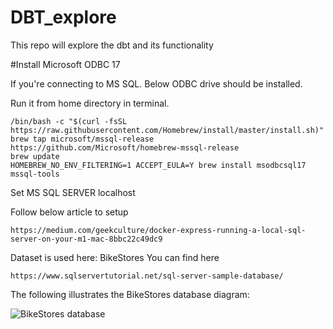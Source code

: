 # DBT_explore
This repo will explore the dbt and its functionality


#Install Microsoft ODBC 17

If you're connecting to MS SQL. Below ODBC drive should be installed.

Run it from home directory in terminal.
```
/bin/bash -c "$(curl -fsSL https://raw.githubusercontent.com/Homebrew/install/master/install.sh)"
brew tap microsoft/mssql-release https://github.com/Microsoft/homebrew-mssql-release
brew update
HOMEBREW_NO_ENV_FILTERING=1 ACCEPT_EULA=Y brew install msodbcsql17 mssql-tools
```

Set MS SQL SERVER localhost

Follow below article to setup
```
https://medium.com/geekculture/docker-express-running-a-local-sql-server-on-your-m1-mac-8bbc22c49dc9
```

Dataset is used here: BikeStores
You can find here
```
https://www.sqlservertutorial.net/sql-server-sample-database/
```

The following illustrates the BikeStores database diagram:

![BikeStores database](../../../../Downloads/SQL-Server-Sample-Database.png)